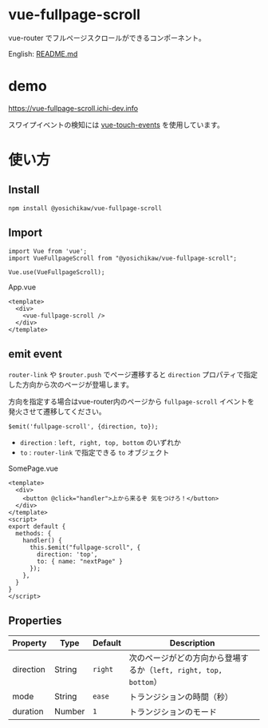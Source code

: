 # vue-fullpage-scroll
vue-router でフルページスクロールができるコンポーネント。

English: [README.md](./README.md)

# demo
https://vue-fullpage-scroll.ichi-dev.info

スワイプイベントの検知には [vue-touch-events](https://www.npmjs.com/package/vue2-touch-events) を使用しています。

# 使い方
## Install
```
npm install @yosichikaw/vue-fullpage-scroll
```

## Import
```
import Vue from 'vue';
import VueFullpageScroll from "@yosichikaw/vue-fullpage-scroll";

Vue.use(VueFullpageScroll);
```

App.vue
```
<template>
  <div>
    <vue-fullpage-scroll />
  </div>
</template>
```

## emit event

`router-link` や `$router.push` でページ遷移すると `direction` プロパティで指定した方向から次のページが登場します。

方向を指定する場合はvue-router内のページから `fullpage-scroll` イベントを発火させて遷移してください。

```
$emit('fullpage-scroll', {direction, to});
```

- `direction` : `left, right, top, bottom` のいずれか
- `to` : `router-link` で指定できる `to` オブジェクト

SomePage.vue
```
<template>
  <div>
    <button @click="handler">上から来るぞ 気をつけろ！</button>
  </div>
</template>
<script>
export default {
  methods: {
    handler() {
      this.$emit("fullpage-scroll", { 
        direction: 'top', 
        to: { name: "nextPage" } 
      });
    },
  }
}
</script>
```

## Properties 

|Property|Type|Default|Description|
|---|---|---|---|
|direction|String|`right`| 次のページがどの方向から登場するか（`left, right, top, bottom`）|
|mode|String|`ease`| トランジションの時間（秒）|
|duration|Number|`1`| トランジションのモード|
